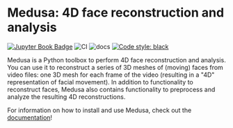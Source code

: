 # Medusa: 4D face reconstruction and analysis

[![Jupyter Book Badge](https://jupyterbook.org/badge.svg)](https://lukas-snoek.com/medusa)
![CI](https://github.com/lukassnoek/medusa/workflows/CI/badge.svg)
![docs](https://github.com/lukassnoek/medusa/workflows/publish/badge.svg)
[![Code style: black](https://img.shields.io/badge/code%20style-black-000000.svg)](https://github.com/psf/black)

Medusa is a Python toolbox to perform 4D face reconstruction and analysis. You can use it
to reconstruct a series of 3D meshes of (moving) faces from video files: one 3D mesh for
each frame of the video (resulting in a "4D" representation of facial movement). In
addition to functionality to reconstruct faces, Medusa also contains functionality to
preprocess and analyze the resulting 4D reconstructions.

For information on how to install and use Medusa, check out the
[documentation](https://lukas-snoek.com/medusa)!
